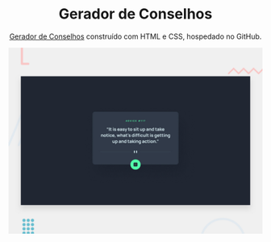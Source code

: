 <h1 align="center">
  Gerador de Conselhos
</h1>
<p align="center">
  <a href="https://jonathanbenedito.github.io/gerador-conselhos" target="_blank">Gerador de Conselhos</a> construído com HTML e CSS, hospedado no GitHub.
</p>

![demo](design/desktop-preview.jpg)
